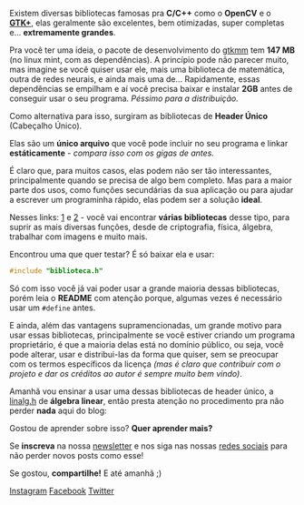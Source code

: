 Existem diversas bibliotecas famosas pra **C/C++** como o **OpenCV** e o
**[GTK+](https://moskoscode.com/2020/07/02/5-motivos-para-usar-o-gtk-nos-seus-programas-e-extras/)**,
elas geralmente são excelentes, bem otimizadas, super completas e...
**extremamente grandes**.

Pra você ter uma ideia, o pacote de desenvolvimento do
[gtkmm](https://moskoscode.com/2020/06/25/raspberry-pi-como-aproveitar-melhor-seu-touchscreen-gtkmm/)
tem **147 MB** (no linux mint, com as dependências). A princípio pode não
parecer muito, mas imagine se você quiser usar ele, mais uma biblioteca de
matemática, outra de redes neurais, e ainda mais uma de... Rapidamente, essas
dependências se empilham e aí você precisa baixar e instalar **2GB** antes de
conseguir usar o seu programa. *Péssimo para a distribuição.*

Como alternativa para isso, surgiram as bibliotecas de **Header Único**
(Cabeçalho Único).

Elas são um **único arquivo** que você pode incluir no seu programa e linkar
**estáticamente** - *compara isso com os gigas de antes.*

É claro que, para muitos casos, elas podem não ser tão interessantes,
principalmente quando se precisa de algo bem completo. Mas para a maior parte
dos usos, como funções secundárias da sua aplicação ou para ajudar a escrever um
programinha rápido, elas podem ser a solução **ideal**.

Nesses links: [1](https://github.com/nothings/single_file_libs) e
[2](https://github.com/nothings/stb) - você vai encontrar **várias bibliotecas**
desse tipo, para suprir as mais diversas funções, desde de criptografia, física,
álgebra, trabalhar com imagens e muito mais.

Encontrou uma que quer testar? É só baixar ela e usar:

```c++
#include "biblioteca.h"
```

Só com isso você já vai poder usar a grande maioria dessas bibliotecas, porém
leia o **README** com atenção porque, algumas vezes é necessário usar um
`#define` antes.

E ainda, além das vantagens supramencionadas, um grande motivo para usar essas
bibliotecas, principalmente se você estiver criando um programa proprietário, é
que a maioria delas está no domínio público, ou seja, você pode alterar, usar e
distribui-las da forma que quiser, sem se preocupar com os termos específicos
da licença *(mas é claro que contribuir com o projeto e dar os créditos ao
autor é sempre muito bem vindo)*.

Amanhã vou ensinar a usar uma dessas bibliotecas de header único, a
[linalg.h](link) de **álgebra linear**, então presta atenção no procedimento
pra não perder **nada** aqui do blog:

Gostou de aprender sobre isso? **Quer aprender mais?**

Se **inscreva** na nossa [newsletter](https://moskoscode.com/newsletter) e nos
siga nas nossas [redes sociais](https://linktr.ee/moskoscode) para não perder
novos posts como esse!

Se gostou, **compartilhe!** E até amanhã ;)

[Instagram](https://www.instagram.com/moskoscode)
[Facebook](https://www.facebook.com/moskoscode)
[Twitter](https://www.twitter.com/moskoscode)

